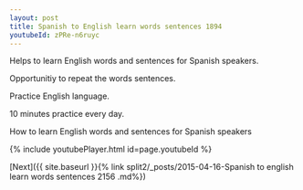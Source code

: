 ```yaml
---
layout: post
title: Spanish to English learn words sentences 1894 
youtubeId: zPRe-n6ruyc
---
```

 
 
Helps to learn English words and sentences for Spanish speakers.

Opportunitiy to repeat the words sentences. 

Practice English language. 
 
10 minutes practice every day. 
 
How to learn English words and sentences for Spanish speakers 
 
{% include youtubePlayer.html id=page.youtubeId %}
 
 
[Next]({{ site.baseurl }}{% link  split2/_posts/2015-04-16-Spanish to english learn words sentences 2156 .md%})
 

